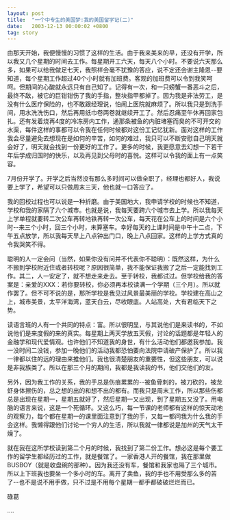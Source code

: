 ```yaml
---
layout: post
title:  "一个中专生的美国梦:我的美国留学记(二)"
date:   2003-12-13 00:00:02 +0800
tag: story
---
```


由那天开始，我便慢慢的习惯了这样的生活。由于我来美来的早，还没有开学，所以我又几个星期的时间去工作。每星期开工六天，每天八个小时。不要说六天那么多，如果可以给我做足七天，我照样会毫不犹豫的答应，说不定还会谢主隆恩--要知道，每个星期工作超过40个小时就有加班费。客观的加班费可以令到我笑呵呵。但期间的心酸就永远只有自己知了。记得有一次，和一只螃蟹一番恶斗之后，最终不敌，被它的巨钳钳伤了我的手指，整块指甲都掉了。因为我是非法劳工，是没有什么医疗保险的，也不敢跟经理说，怕闹上医院就麻烦了。所以我只是到洗手间，用水洗洗伤口，然后再用纸巾卷两卷就继续开工了。然后忍痛至午休再回家包扎。还有发着烧再4度的冷冻房内工作，通那条被鱼的内脏堵塞而臭的不可开交的水渠，每件这样的事都可以令我在任何时候都对这份工记忆犹新。面对这样的工作我会尽量避免去想现在是如何的辛苦，如何的难过，我只可以不断安慰自己明天就会好了，明天就会找到一份更好的工作了。更多的时候，我更愿意去幻想一下若干年后学成归国时的快乐，以及再见到父母时的喜悦。这样可以令我的面上有一点笑容。

7月份开学了。开学之后当然没有那么多时间可以做全职了，经理也都好人，我说要上学了，希望可以只做周末三天，他也就一口答应了。

我的回校过程也可以说是一种折磨。由于美国地大，我申请学校的时候也不知道，学校和我的家隔了六个城市。也就是说，我每天要跨六个城市去上学。所以我每天上学单程就要转二次公车再转地铁再转一次公车，每天花在公车上的时间是六个小时--来三个小时，回三个小时，未算塞车。幸好每天的上课时间是中午十二点，下午五点放学，所以我每天早上八点钟出门口，晚上八点回家。这样的上学方式真的令我哭笑不得。

聪明的人一定会问（当然，如果你没有问并不代表你不聪明）：既然这样，为什么不搬到学校附近住或者转校呢？原因很简单，我不能保证我搬了之后一定能找到工作。其二，人一安定了，就不想走来走去。至于转校，我都试过。但学校给我的答案是：亲爱的XXX：若你要转校，你必须再本校读满一个学期（三个月）。所以就作罢了。但不可不说的是，那所学校是我见过风景最美丽的学校。学校建在高山之上，城市美景，太平洋海湾，蓝天白云，尽收眼底。人站高处，大有君临天下之势。

读语言班的人有一个共同的特点：富。所以很明显，与其说他们是来读书的，不如说他们是来度假的来的真实。每星期上两天学放五天假，讨论的话题都是年轻人的金融学和现代爱情观。也许他们不知道我的身世，有什么活动他们都邀我参加。我一没时间二没钱，参加一晚他们的活动我都恐怕要向法院申请破产保护了。所以我一律都以住的远的理由来推他们。我也很清楚朋友的重要性，但这些朋友，可以说是非我族类了。所以在那三个月的期间，我都是我读我的书，他们交他们的友。

另外，因为我工作的关系，我的手总是伤痕累累的--被鱼骨刺的，被刀砍的，被龙虾身体擦伤的，总之想的出的和想不出的都有。而我只是周末工作，所以那些伤都总是出现在星期一，星期五就好了，然后星期一又出现，到了星期五又没了。用电脑的语言来说，这是一个死循环。又这么巧，每一节课的老师都有这样的惊天动地的观察力，每个都在星期一的课里面注意到了我的手，又每一都问我为什么我的手会这样。我懒得跟他们讨论一个穷人的生活，所以我就一律都说是加州的天气太干燥了。

就在我在这所学校读到第二个月的时候，我找到了第二份工作。想必这是每个要工作的留学生都经历过的工作，就是餐馆了。一家香港人开的餐馆，我在那里做BUSBOY（就是收盘碗的那种）。因为我还没有车，餐馆和我家也隔了三个城市。所以上下班我也要坐一个多小时的车。离开了卖鱼，我的手也不用受那么多的苦了--也不是说不用手做，只不过是不用每个星期一都手都破破烂烂而已。

碌葛

....